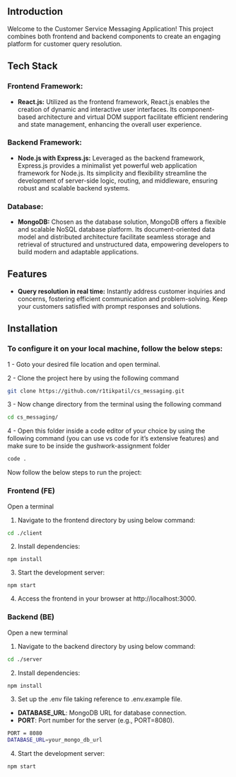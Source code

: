 ## Introduction

Welcome to the Customer Service Messaging Application!
This project combines both frontend and backend components to create an engaging platform for customer query resolution.

## Tech Stack

### Frontend Framework:

- **React.js:** Utilized as the frontend framework, React.js enables the creation of dynamic and interactive user interfaces. Its component-based architecture and virtual DOM support facilitate efficient rendering and state management, enhancing the overall user experience.

### Backend Framework:

- **Node.js with Express.js:** Leveraged as the backend framework, Express.js provides a minimalist yet powerful web application framework for Node.js. Its simplicity and flexibility streamline the development of server-side logic, routing, and middleware, ensuring robust and scalable backend systems.

### Database:

- **MongoDB:** Chosen as the database solution, MongoDB offers a flexible and scalable NoSQL database platform. Its document-oriented data model and distributed architecture facilitate seamless storage and retrieval of structured and unstructured data, empowering developers to build modern and adaptable applications.

## Features

- **Query resolution in real time:** Instantly address customer inquiries and concerns, fostering efficient communication and problem-solving. Keep your customers satisfied with prompt responses and solutions.

## Installation

### To configure it on your local machine, follow the below steps:

1 - Goto your desired file location and open terminal.

2 - Clone the project here by using the following command

```bash
git clone https://github.com/r1tikpatil/cs_messaging.git
```

3 - Now change directory from the terminal using the following command

```bash
cd cs_messaging/
```

4 - Open this folder inside a code editor of your choice by using the following command (you can use vs code for it’s extensive features) and make sure to be inside the gushwork-assignment folder

```bash
code .
```

Now follow the below steps to run the project:

### Frontend (FE)

Open a terminal

1. Navigate to the frontend directory by using below command:

```bash
cd ./client
```

2. Install dependencies:

```
npm install
```

3. Start the development server:

```
npm start
```

4. Access the frontend in your browser at http://localhost:3000.

### Backend (BE)

Open a new terminal

1. Navigate to the backend directory by using below command:

```bash
cd ./server
```

2. Install dependencies:

```bash
npm install
```

3. Set up the .env file taking reference to .env.example file.

- **DATABASE_URL**: MongoDB URL for database connection.
- **PORT**: Port number for the server (e.g., PORT=8080).

```bash
PORT = 8080
DATABASE_URL=your_mongo_db_url
```

4. Start the development server:

```bash
npm start
```
